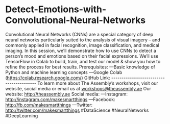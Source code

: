 # Detect-Emotions-with-Convolutional-Neural-Networks
Convolutional Neural Networks (CNNs) are a special category of deep neural networks particularly suited to the analysis of visual imagery – and commonly applied in facial recognition, image classification, and medical imaging.  In this session, we’ll demonstrate how to use CNNs to detect a person’s mood and emotions based on their facial expressions. We’ll use TensorFlow in Colab to build, train, and test our model &amp; show you how to refine the process for best results.  Prerequisites: —Basic knowledge of Python and machine learning concepts —Google Colab (https://colab.research.google.com/)  GitHub Link:  -----------------------------------------  To learn more about The Assembly’s workshops, visit our website, social media or email us at workshops@theassembly.ae  Our website: http://theassembly.ae Social media: —Instagram: http://instagram.com/makesmartthings —Facebook: http://fb.com/makesmartthings —Twitter: http://twitter.com/makesmartthings  #DataScience #NeuralNetworks #DeepLearning
